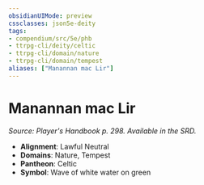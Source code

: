 ```yaml
---
obsidianUIMode: preview
cssclasses: json5e-deity
tags:
- compendium/src/5e/phb
- ttrpg-cli/deity/celtic
- ttrpg-cli/domain/nature
- ttrpg-cli/domain/tempest
aliases: ["Manannan mac Lir"]
---
```

# Manannan mac Lir
*Source: Player's Handbook p. 298. Available in the SRD.* 

- **Alignment**: Lawful Neutral
- **Domains**: Nature, Tempest
- **Pantheon**: Celtic
- **Symbol**: Wave of white water on green